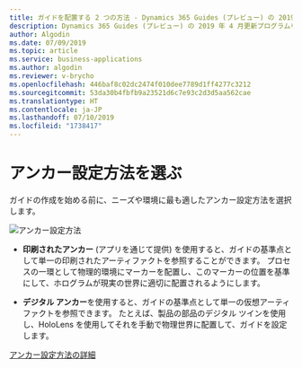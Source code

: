 ```yaml
---
title: ガイドを配置する 2 つの方法 - Dynamics 365 Guides (プレビュー) の 2019 年 4 月更新プログラムの機能
description: Dynamics 365 Guides (プレビュー) の 2019 年 4 月更新プログラムを使用すると、ガイドを配置する 2 つの方法から選択できます
author: Algodin
ms.date: 07/09/2019
ms.topic: article
ms.service: business-applications
ms.author: algodin
ms.reviewer: v-brycho
ms.openlocfilehash: 446baf8c02dc2474f010dee7789d1ff4277c3212
ms.sourcegitcommit: 53da30b4fbfb9a23521d6c7e93c2d3d5aa562cae
ms.translationtype: HT
ms.contentlocale: ja-JP
ms.lasthandoff: 07/10/2019
ms.locfileid: "1738417"
---
```

# <a name="choose-between-anchoring-methods"></a>アンカー設定方法を選ぶ

ガイドの作成を始める前に、ニーズや環境に最も適したアンカー設定方法を選択します。 

![アンカー設定方法](media/choose-anchor-method.PNG "配置方法")
    
   - **印刷されたアンカー** (アプリを通じて提供) を使用すると、ガイドの基準点として単一の印刷されたアーティファクトを参照することができます。 プロセスの一環として物理的環境にマーカーを配置し、このマーカーの位置を基準にして、ホログラムが現実の世界に適切に配置されるようにします。

   - **デジタル アンカー**を使用すると、ガイドの基準点として単一の仮想アーティファクトを参照できます。 たとえば、製品の部品のデジタル ツインを使用し、HoloLens を使用してそれを手動で物理世界に配置して、ガイドを設定します。 
   
[アンカー設定方法の詳細](https://docs.microsoft.com/dynamics365/mixed-reality/guides/pc-authoring#choose-an-alignment-method)
